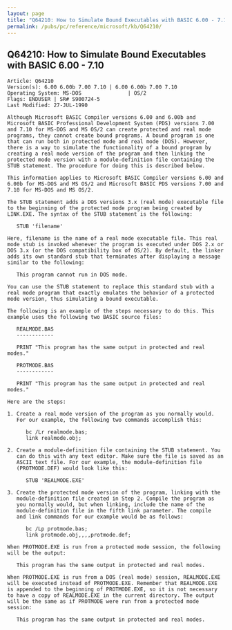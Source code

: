 ```yaml
---
layout: page
title: "Q64210: How to Simulate Bound Executables with BASIC 6.00 - 7.10"
permalink: /pubs/pc/reference/microsoft/kb/Q64210/
---
```


## Q64210: How to Simulate Bound Executables with BASIC 6.00 - 7.10

	Article: Q64210
	Version(s): 6.00 6.00b 7.00 7.10 | 6.00 6.00b 7.00 7.10
	Operating System: MS-DOS               | OS/2
	Flags: ENDUSER | SR# S900724-5
	Last Modified: 27-JUL-1990
	
	Although Microsoft BASIC Compiler versions 6.00 and 6.00b and
	Microsoft BASIC Professional Development System (PDS) versions 7.00
	and 7.10 for MS-DOS and MS OS/2 can create protected and real mode
	programs, they cannot create bound programs. A bound program is one
	that can run both in protected mode and real mode (DOS). However,
	there is a way to simulate the functionality of a bound program by
	creating a real mode version of the program and then linking the
	protected mode version with a module-definition file containing the
	STUB statement. The procedure for doing this is described below.
	
	This information applies to Microsoft BASIC Compiler versions 6.00 and
	6.00b for MS-DOS and MS OS/2 and Microsoft BASIC PDS versions 7.00 and
	7.10 for MS-DOS and MS OS/2.
	
	The STUB statement adds a DOS versions 3.x (real mode) executable file
	to the beginning of the protected mode program being created by
	LINK.EXE. The syntax of the STUB statement is the following:
	
	   STUB 'filename'
	
	Here, filename is the name of a real mode executable file. This real
	mode stub is invoked whenever the program is executed under DOS 2.x or
	DOS 3.x (or the DOS compatibility box of OS/2). By default, the linker
	adds its own standard stub that terminates after displaying a message
	similar to the following:
	
	   This program cannot run in DOS mode.
	
	You can use the STUB statement to replace this standard stub with a
	real mode program that exactly emulates the behavior of a protected
	mode version, thus simulating a bound executable.
	
	The following is an example of the steps necessary to do this. This
	example uses the following two BASIC source files:
	
	   REALMODE.BAS
	   ------------
	
	   PRINT "This program has the same output in protected and real modes."
	
	   PROTMODE.BAS
	   ------------
	
	   PRINT "This program has the same output in protected and real modes."
	
	Here are the steps:
	
	1. Create a real mode version of the program as you normally would.
	   For our example, the following two commands accomplish this:
	
	      bc /Lr realmode.bas;
	      link realmode.obj;
	
	2. Create a module-definition file containing the STUB statement. You
	   can do this with any text editor. Make sure the file is saved as an
	   ASCII text file. For our example, the module-definition file
	   (PROTMODE.DEF) would look like this:
	
	      STUB 'REALMODE.EXE'
	
	3. Create the protected mode version of the program, linking with the
	   module-definition file created in Step 2. Compile the program as
	   you normally would, but when linking, include the name of the
	   module-definition file in the fifth link parameter. The compile
	   and link commands for our example would be as follows:
	
	      bc /Lp protmode.bas;
	      link protmode.obj,,,,protmode.def;
	
	When PROTMODE.EXE is run from a protected mode session, the following
	will be the output:
	
	   This program has the same output in protected and real modes.
	
	When PROTMODE.EXE is run from a DOS (real mode) session, REALMODE.EXE
	will be executed instead of PROTMODE.EXE. Remember that REALMODE.EXE
	is appended to the beginning of PROTMODE.EXE, so it is not necessary
	to have a copy of REALMODE.EXE in the current directory. The output
	will be the same as if PROTMODE were run from a protected mode
	session:
	
	   This program has the same output in protected and real modes.
